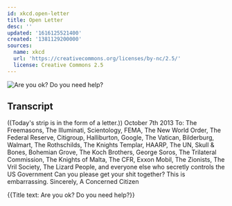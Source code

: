 ```yaml
---
id: xkcd.open-letter
title: Open Letter
desc: ''
updated: '1616125521400'
created: '1381129200000'
sources:
  name: xkcd
  url: 'https://creativecommons.org/licenses/by-nc/2.5/'
  license: Creative Commons 2.5
---
```

![Are you ok?  Do you need help?](https://imgs.xkcd.com/comics/open_letter.png)

## Transcript
((Today's strip is in the form of a letter.))
October 7th 2013
To: The Freemasons, The Illuminati, Scientology, FEMA, The New World Order, The Federal Reserve, Citigroup, Halliburton, Google, The Vatican, Bilderburg, Walmart, The Rothschilds, The Knights Templar, HAARP, The UN, Skull & Bones, Bohemian Grove, The Koch Brothers, George Soros, The Trilateral Commission, The Knights of Malta, The CFR, Exxon Mobil, The Zionists, The Vril Society, The Lizard People, and everyone else who secretly controls the US Government
Can you please get your shit together? This is embarrassing. 
Sincerely, 
A Concerned Citizen

{{Title text: Are you ok?  Do you need help?}}
